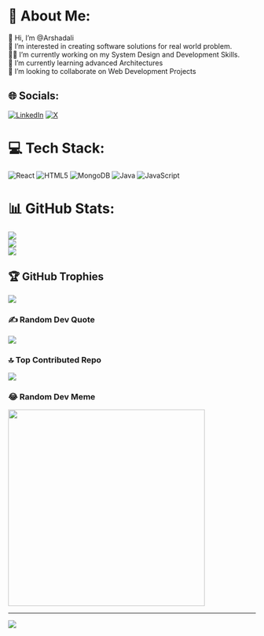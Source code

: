 

# 💫 About Me:
👋 Hi, I’m @Arshadali<br>
👀 I’m interested in creating software solutions for real world problem.<br>
👨‍💻 I’m currently working on my System Design and Development Skills.<br>🤯 I’m currently learning advanced Architectures<br>🤩 I’m looking to collaborate on Web Development Projects


## 🌐 Socials:
[![LinkedIn](https://img.shields.io/badge/LinkedIn-%230077B5.svg?logo=linkedin&logoColor=white)](https://linkedin.com/in/https://www.linkedin.com/in/arshadali-mulla-2289691a3/) [![X](https://img.shields.io/badge/X-black.svg?logo=X&logoColor=white)](https://x.com/https://x.com/I_m_arshadmulla) 

# 💻 Tech Stack:
![React](https://img.shields.io/badge/react-%2320232a.svg?style=for-the-badge&logo=react&logoColor=%2361DAFB) ![HTML5](https://img.shields.io/badge/html5-%23E34F26.svg?style=for-the-badge&logo=html5&logoColor=white) ![MongoDB](https://img.shields.io/badge/MongoDB-%234ea94b.svg?style=for-the-badge&logo=mongodb&logoColor=white) ![Java](https://img.shields.io/badge/java-%23ED8B00.svg?style=for-the-badge&logo=openjdk&logoColor=white) ![JavaScript](https://img.shields.io/badge/javascript-%23323330.svg?style=for-the-badge&logo=javascript&logoColor=%23F7DF1E)
# 📊 GitHub Stats:
![](https://github-readme-stats.vercel.app/api?username=Arshadalee&theme=dark&hide_border=false&include_all_commits=false&count_private=false)<br/>
![](https://github-readme-streak-stats.herokuapp.com/?user=Arshadalee&theme=dark&hide_border=false)<br/>
![](https://github-readme-stats.vercel.app/api/top-langs/?username=Arshadalee&theme=dark&hide_border=false&include_all_commits=false&count_private=false&layout=compact)

## 🏆 GitHub Trophies
![](https://github-profile-trophy.vercel.app/?username=Arshadalee&theme=radical&no-frame=false&no-bg=true&margin-w=4)

### ✍️ Random Dev Quote
![](https://quotes-github-readme.vercel.app/api?type=horizontal&theme=radical)

### 🔝 Top Contributed Repo
![](https://github-contributor-stats.vercel.app/api?username=Arshadalee&limit=5&theme=dark&combine_all_yearly_contributions=true)

### 😂 Random Dev Meme
<img src='https://meme-api.com/gimme' style="height: 400px;"/>

---
[![](https://visitcount.itsvg.in/api?id=Arshadalee&icon=0&color=0)](https://visitcount.itsvg.in)


